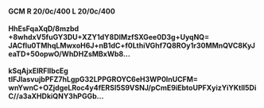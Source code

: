#### GCM R 20/0c/400 L 20/0c/400
**HhEsFqaXqD/8mzbd**<br/>**+8whdxV5fuGY3DU+XZY1dY8DlMzfSXGee0D3g+UyqNQ=**<br/>**JACfIu0TMhqLMwxoH6J+nB1dC+f0LthiVGhf7Q8ROy1r30MMnQVC8KyJeaTD+50opwO/WhDHZsMBxWb8...**<br/><br/>
**kSqAjxElRFIIbcEg**<br/>**tlFJIasvujbPFZ7hLgpG32LPPGROYC6eH3WP0InUCFM=**<br/>**wnYwnC+OZjdgeLRoc4y4fERSl5S9VSNJ/pCmE9iEbtoUPFXyizYiYKtll5DiC//a3aXHDkiQNY3hPGGb...**